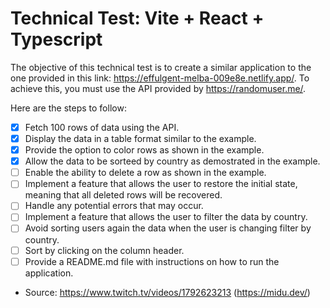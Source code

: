 
# Technical Test: Vite + React + Typescript

The objective of this technical test is to create a similar application to the one provided in this link: https://effulgent-melba-009e8e.netlify.app/. To achieve this, you must use the API provided by https://randomuser.me/.

Here are the steps to follow:

- [x] Fetch 100 rows of data using the API.
- [x] Display the data in a table format similar to the example.
- [x] Provide the option to color rows as shown in the example.
- [x] Allow the data to be sorteed by country as demostrated in the example.
- [ ] Enable the ability to delete a row as shown in the example.
- [ ] Implement a feature that allows the user to restore the initial state, meaning that all deleted rows will be recovered.
- [ ] Handle any potential errors that may occur.
- [ ] Implement a feature that allows the user to filter the data by country.
- [ ] Avoid sorting users again the data when the user is changing filter by country.
- [ ] Sort by clicking on the column header.
- [ ] Provide a README.md file with instructions on how to run the application.

* Source: https://www.twitch.tv/videos/1792623213 (https://midu.dev/)